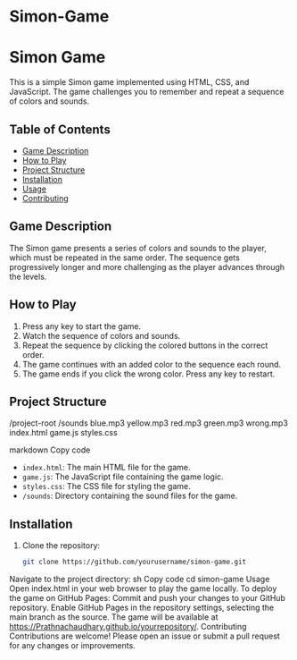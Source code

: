 # Simon-Game
# Simon Game

This is a simple Simon game implemented using HTML, CSS, and JavaScript. The game challenges you to remember and repeat a sequence of colors and sounds.

## Table of Contents

- [Game Description](#game-description)
- [How to Play](#how-to-play)
- [Project Structure](#project-structure)
- [Installation](#installation)
- [Usage](#usage)
- [Contributing](#contributing)


## Game Description

The Simon game presents a series of colors and sounds to the player, which must be repeated in the same order. The sequence gets progressively longer and more challenging as the player advances through the levels.

## How to Play

1. Press any key to start the game.
2. Watch the sequence of colors and sounds.
3. Repeat the sequence by clicking the colored buttons in the correct order.
4. The game continues with an added color to the sequence each round.
5. The game ends if you click the wrong color. Press any key to restart.

## Project Structure

/project-root
/sounds
blue.mp3
yellow.mp3
red.mp3
green.mp3
wrong.mp3
index.html
game.js
styles.css

markdown
Copy code

- `index.html`: The main HTML file for the game.
- `game.js`: The JavaScript file containing the game logic.
- `styles.css`: The CSS file for styling the game.
- `/sounds`: Directory containing the sound files for the game.

## Installation

1. Clone the repository:
   ```sh
   git clone https://github.com/yourusername/simon-game.git
Navigate to the project directory:
sh
Copy code
cd simon-game
Usage
Open index.html in your web browser to play the game locally.
To deploy the game on GitHub Pages:
Commit and push your changes to your GitHub repository.
Enable GitHub Pages in the repository settings, selecting the main branch as the source.
The game will be available at https://Prathnachaudhary.github.io/yourrepository/.
Contributing
Contributions are welcome! Please open an issue or submit a pull request for any changes or improvements.

